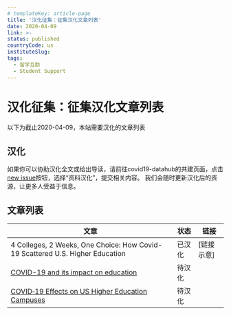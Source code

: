 ```yaml
---
# templateKey: article-page
title: '汉化征集：征集汉化文章列表'
date: 2020-04-09
link: >-
status: published
countryCode: us
instituteSlug:
tags:
  - 留学互助
  - Student Support
---
```



# 汉化征集：征集汉化文章列表

以下为截止2020-04-09，本站需要汉化的文章列表


## 汉化
如果你可以协助汉化全文或给出导读，请前往covid19-datahub的共建页面，点击[new issue](https://github.com/applysquare/covid19-datahub/issues/new/choose)按钮，选择“资料汉化”，提交相关内容。
我们会随时更新汉化后的资源，让更多人受益于信息。

## 文章列表
| 文章   | 状态 | 链接 |
|--------|------|------|
| 4 Colleges, 2 Weeks, One Choice: How Covid-19 Scattered U.S. Higher Education   | 已汉化  |  [链接示意]  |
| [COVID-19 and its impact on education](https://www.ei-ie.org/en/detail/16669/education-international-covid-19-tracker)   | 待汉化  |      |
| [COVID‐19 Effects on US Higher Education Campuses](https://www.iie.org/COVID19-Effects-on-US-Higher-Education-Campuses) | 待汉化   |      |
